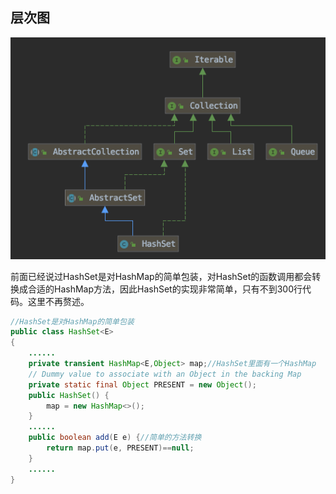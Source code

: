 ## 层次图

![image-20191015182952386](assets/HashSet/image-20191015182952386.png)







前面已经说过HashSet是对HashMap的简单包装，对HashSet的函数调用都会转换成合适的HashMap方法，因此HashSet的实现非常简单，只有不到300行代码。这里不再赘述。

```java
//HashSet是对HashMap的简单包装
public class HashSet<E>
{
	......
	private transient HashMap<E,Object> map;//HashSet里面有一个HashMap
    // Dummy value to associate with an Object in the backing Map
    private static final Object PRESENT = new Object();
    public HashSet() {
        map = new HashMap<>();
    }
    ......
    public boolean add(E e) {//简单的方法转换
        return map.put(e, PRESENT)==null;
    }
    ......
}
```



